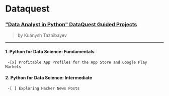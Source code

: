 # Dataquest

### ["Data Analyst in Python" DataQuest Guided Projects](https://app.dataquest.io/)
> by Kuanysh Tazhibayev
-----------
#### 1. Python for Data Science: Fundamentals
     -[x] Profitable App Profiles for the App Store and Google Play Markets
#### 2. Python for Data Science: Intermediate
     -[ ] Exploring Hacker News Posts
